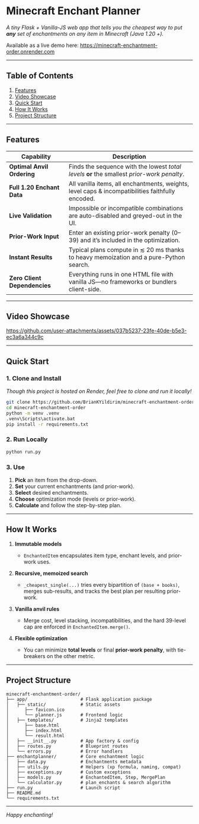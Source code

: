 # Minecraft Enchant Planner

*A tiny Flask + Vanilla-JS web app that tells you the cheapest way to put **any** set of enchantments on any item in Minecraft (Java 1.20 +).*

Available as a live demo here: https://minecraft-enchantment-order.onrender.com

---

## Table of Contents

1. [Features](#features)
2. [Video Showcase](#video-showcase) 
3. [Quick Start](#quick-start)  
4. [How It Works](#how-it-works)  
5. [Project Structure](#project-structure)

---

## Features

| Capability                   | Description                                                                                                   |
| ---------------------------- | ------------------------------------------------------------------------------------------------------------- |
| **Optimal Anvil Ordering**   | Finds the sequence with the lowest *total levels* **or** the smallest *prior-work penalty*.                   |
| **Full 1.20 Enchant Data**   | All vanilla items, all enchantments, weights, level caps & incompatibilities faithfully encoded.             |
| **Live Validation**          | Impossible or incompatible combinations are auto-disabled and greyed-out in the UI.                           |
| **Prior-Work Input**         | Enter an existing prior-work penalty (0–39) and it’s included in the optimization.                            |
| **Instant Results**          | Typical plans compute in ≲ 20 ms thanks to heavy memoization and a pure-Python search.                        |
| **Zero Client Dependencies** | Everything runs in one HTML file with vanilla JS—no frameworks or bundlers client-side.                      |

---

## Video Showcase

https://github.com/user-attachments/assets/037b5237-23fe-40de-b5e3-ec3a6a344c9c

---

## Quick Start

### 1. Clone and Install

*Though this project is hosted on Render, feel free to clone and run it locally!*

```bash
git clone https://github.com/BrianKYildirim/minecraft-enchantment-order.git
cd minecraft-enchantment-order
python -m venv .venv
.venv\Scripts\activate.bat
pip install -r requirements.txt
````

### 2. Run Locally

```bash
python run.py
```

### 3. Use

1. **Pick** an item from the drop-down.
2. **Set** your current enchantments (and prior-work).
3. **Select** desired enchantments.
4. **Choose** optimization mode (levels or prior-work).
5. **Calculate** and follow the step-by-step plan.

---

## How It Works

1. **Immutable models**

   * `EnchantedItem` encapsulates item type, enchant levels, and prior-work uses.
2. **Recursive, memoized search**

   * `_cheapest_single(...)` tries every bipartition of `(base + books)`, merges sub-results, and tracks the best plan per resulting prior-work.
3. **Vanilla anvil rules**

   * Merge cost, level stacking, incompatibilities, and the hard 39-level cap are enforced in `EnchantedItem.merge()`.
4. **Flexible optimization**

   * You can minimize **total levels** or final **prior-work penalty**, with tie-breakers on the other metric.

---

## Project Structure

```
minecraft-enchantment-order/
├── app/                    # Flask application package
│   ├── static/             # Static assets
│      ├── favicon.ico
│      └── planner.js       # Frontend logic
│   ├── templates/          # Jinja2 templates
│      ├── base.html
│      ├── index.html
│      └── result.html
│   ├── __init__.py         # App factory & config
│   ├── routes.py           # Blueprint routes
│   └── errors.py           # Error handlers
├── enchantplanner/         # Core enchantment logic
│   ├── data.py             # Enchantments metadata
│   ├── utils.py            # Helpers (xp formula, naming, compat)
│   ├── exceptions.py       # Custom exceptions
│   ├── models.py           # EnchantedItem, Step, MergePlan
│   └── calculator.py       # plan_enchants & search algorithm
├── run.py                  # Launch script
├── README.md
└── requirements.txt
```

---

*Happy enchanting!*
